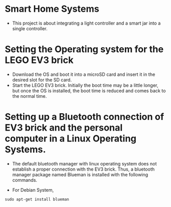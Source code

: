 # Smart Home Systems

* This project is about integrating a light controller and a smart jar into a single controller. 

# Setting the Operating system for the LEGO EV3 brick

* Download the OS and boot it into a microSD card and insert it in the desired slot for the SD card. 
* Start the LEGO EV3 brick. Initially the boot time may be a little longer, but once the OS is installed, the boot time is reduced and comes back to the normal time.

# Setting up a Bluetooth connection of EV3 brick and the personal computer in a Linux Operating Systems.

* The default bluetooth manager with linux operating system does not establish a proper connection with the EV3 brick. Thus, a bluetooth manager package named Blueman is installed with the following commands. 

* For Debian System,
```
sudo apt-get install blueman
```
